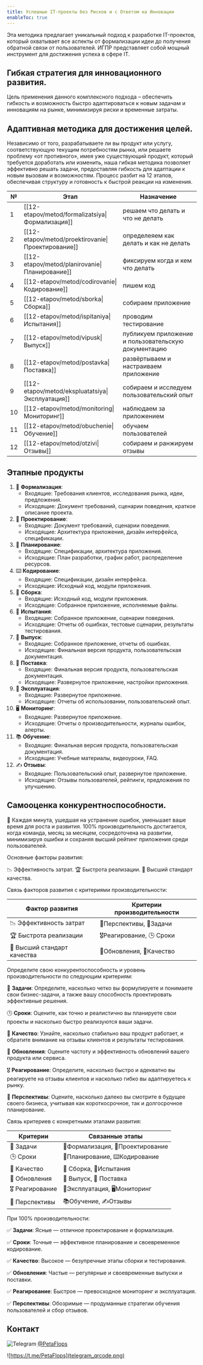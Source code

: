 ```yaml
---
title: Успешные IT-проекты без Рисков и с Ответом на Инновации
enableToc: true
---
```

Эта методика предлагает уникальный подход к разработке IT-проектов, который охватывает все аспекты от формализации идеи до получения обратной связи от пользователей. ИГПР представляет собой мощный инструмент для достижения успеха в сфере IT.

## Гибкая стратегия для инновационного развития.
Цель применения данного комплексного подхода – обеспечить гибкость и возможность быстро адаптироваться к новым задачам и инновациям на рынке, минимизируя риски и временные затраты.

## Адаптивная методика для достижения целей.
Независимо от того, разрабатываете ли вы продукт или услугу, соответствующую текущим потребностям рынка, или решаете проблему «от противного», имея уже существующий продукт, который требуется доработать или изменить, наша гибкая методика позволяет эффективно решать задачи, предоставляя гибкость для адаптации к новым вызовам и возможностям. Процесс разбит на 12 этапов, обеспечивая структуру и готовность к быстрой реакции на изменения.

| № | Этап | Назначение|
|--|--|--|
|1|[[12-etapov/metod/formalizatsiya\|Формализация]]|решаем что делать и что не делать|
|2|[[12-etapov/metod/proektirovanie\|Проектирование]]|определеяем как делать и как не делать|
|3|[[12-etapov/metod/planirovanie\|Планирование]]|фиксируем когда и кем что делать|
|4|[[12-etapov/metod/codirovanie\|Кодирование]]|пишем код|
|5|[[12-etapov/metod/sborka\|Сборка]]|собираем приложение|
|6|[[12-etapov/metod/ispitaniya\|Испытания]]|проводим тестирование|
|7|[[12-etapov/metod/vipusk\|Выпуск]]|публикуем приложение и пользовательскую документацию|
|8|[[12-etapov/metod/postavka\|Поставка]]|развёртываем и настраиваем приложение|
|9|[[12-etapov/metod/ekspluatatsiya\|Эксплуатация]]|собираем и исследуем пользовательский опыт|
|10|[[12-etapov/metod/monitoring\|Мониторинг]]|наблюдаем за приложением|
|11|[[12-etapov/metod/obuchenie\|Обучение]]|обучаем пользователей|
|12|[[12-etapov/metod/otzivi\|Отзывы]]|собираем и ранжируем отзывы|

## Этапные продукты
1. 📝 **Формализация**:
	- Входящие: Требования клиентов, исследования рынка, идеи, предложения.
	- Исходящие: Документ требований, сценарии поведения, краткое описание проекта.
2. 📐 **Проектирование**:
	- Входящие: Документ требований, сценарии поведения.
	- Исходящие: Архитектура приложения, дизайн интерфейса, спецификации.
3. 📅 **Планирование**:
	- Входящие: Спецификации, архитектура приложения.
	- Исходящие: План разработки, график работ, распределение ресурсов.
4. ⌨️ **Кодирование**:
	- Входящие: Спецификации, дизайн интерфейса.
	- Исходящие: Исходный код, модули приложения.
5. 🔧 **Сборка**:
	- Входящие: Исходный код, модули приложения.
	- Исходящие: Собранное приложение, исполняемые файлы.
6. 🐞 **Испытания**:
	- Входящие: Собранное приложение, сценарии поведения.
	- Исходящие: Отчеты об ошибках, тестовые сценарии, результаты тестирования.
7. 🚀 **Выпуск**:
	- Входящие: Собранное приложение, отчеты об ошибках.
	- Исходящие: Финальная версия продукта, пользовательская документация.
8. 🚚 **Поставка**:
	- Входящие: Финальная версия продукта, пользовательская документация.
	- Исходящие: Развернутое приложение, настройки приложения.
9. 🤖 **Эксплуатация**:
	- Входящие: Развернутое приложение.
	- Исходящие: Отчеты об использовании, пользовательский опыт.
10. 🖥️ **Мониторинг**:
	- Входящие: Развернутое приложение.
	- Исходящие: Отчеты о производительности, журналы ошибок, алерты.
11. 📚 **Обучение**:
	- Входящие: Финальная версия продукта, пользовательская документация.
	- Исходящие: Учебные материалы, видеоуроки, FAQ.
12. ✍️ **Отзывы**:
	- Входящие: Пользовательский опыт, развернутое приложение.
	- Исходящие: Отзывы пользователей, рейтинги, предложения по улучшению.

## Самооценка конкурентноспособности.

💯 Каждая минута, ушедшая на устранение ошибок, уменьшает ваше время для роста и развития. 100% производительность достигается, когда команда, месяц за месяцем, сосредоточена на развитии, минимизируя ошибки и сохраняя высший рейтинг приложения среди пользователей.

Основные факторы развития:

📉 Эффективность затрат. 
🏆 Быстрота реализации. 
💎 Высший стандарт качества.

Связь факторов развития с критериями производительности:

|Фактор развития|Критерии производительности|
|---|---|
|📉 Эффективность затрат|🌟Перспективы, 📌Задачи|
|🏆 Быстрота реализации|🎖️Реагирование, 🕒 Сроки|
|💎 Высший стандарт качества|🔄Обновления, 🚦Качество|

Определите свою конкурентоспособность и уровень производительности по следующим критериям:

📌 **Задачи**: Определите, насколько четко вы формулируете и понимаете свои бизнес-задачи, а также вашу способность проектировать эффективные решения.

🕒 **Сроки**: Оцените, как точно и реалистично вы планируете свои проекты и насколько быстро реализуются ваши задачи.

🚦 **Качество**: Узнайте, насколько стабильно ваш продукт работает, и обратите внимание на отзывы клиентов и результаты тестирования.

🔄 **Обновления**: Оцените частоту и эффективность обновлений вашего продукта или сервиса.

🎖️ **Реагирование**: Определите, насколько быстро и адекватно вы реагируете на отзывы клиентов и насколько гибко вы адаптируетесь к рынку.

🌟 **Перспективы**: Оцените, насколько далеко вы смотрите в будущее своего бизнеса, учитывая как короткосрочное, так и долгосрочное планирование.

Связь критериев с конкретными этапами развития:

|Критерии|Связанные этапы|
|---|---|
|📌 Задачи|📝Формализация, 📐Проектирование|
|🕒 Сроки|📅Планирование, ⌨️Кодирование|
|🚦 Качество|🔧 Сборка, 🐞Испытания|
|🔄 Обновления|🚀 Выпуск, 🚚 Поставка|
|🎖️ Реагирование|🤖Эксплуатация, 🖥️Мониторинг|
|🌟 Перспективы|📚Обучение, ✍️Отзывы|

При 100% производительности:

✅ **Задачи**: Ясные — отличное проектирование и формализация.

✅ **Сроки**: Точные — эффективное планирование и своевременное кодирование. 

✅ **Качество**: Высокое — безупречные этапы сборки и тестирования. 

✅ **Обновления**: Частые — регулярные и своевременные выпуски и поставки. 

✅ **Реагирование**: Быстрое — превосходное мониторинг и эксплуатация. 

✅ **Перспективы**: Обозримые — продуманные стратегии обучения пользователей и сбор отзывов.


## Контакт

![Telegram](telegram-icon-blue-angle.png)
[@PetaFlops](https://t.me/PetaFlops)

![https://t.me/PetaFlops](telegram_qrcode.png)
